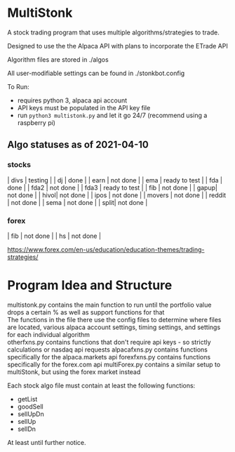 # MultiStonk

A stock trading program that uses multiple algorithms/strategies to trade.

Designed to use the the Alpaca API with plans to incorporate the ETrade API

Algorithm files are stored in ./algos

All user-modifiable settings can be found in ./stonkbot.config

To Run:

 - requires python 3, alpaca api account
 - API keys must be populated in the API key file
 - run ```python3 multistonk.py``` and let it go 24/7 (recommend using a raspberry pi)

## Algo statuses as of 2021-04-10

### stocks
| divs | testing |
| dj   | done |
| earn | not done |
| ema  | ready to test |
| fda  | done |
| fda2 | not done |
| fda3 | ready to test |
| fib  | not done |
| gapup| not done |
| hivol| not done |
| ipos | not done |
| movers | not done |
| reddit | not done |
| sema | not done |
| split| not done |

### forex
| fib  | not done |
| hs   | not done |
  
https://www.forex.com/en-us/education/education-themes/trading-strategies/  


# Program Idea and Structure

multistonk.py contains the main function to run until the portfolio value drops a certain % as well as support functions for that  
The functions in the file there use the config files to determine where files are located, various alpaca account settings, timing settings, and settings for each individual algorithm  
otherfxns.py contains functions that don't require api keys - so strictly calculations or nasdaq api requests
alpacafxns.py contains functions specifically for the alpaca.markets api
forexfxns.py contains functions specifically for the forex.com api
multiForex.py contains a similar setup to multiStonk, but using the forex market instead

Each stock algo file must contain at least the following functions:  
 - getList
 - goodSell
 - sellUpDn
 - sellUp
 - sellDn

At least until further notice.  
